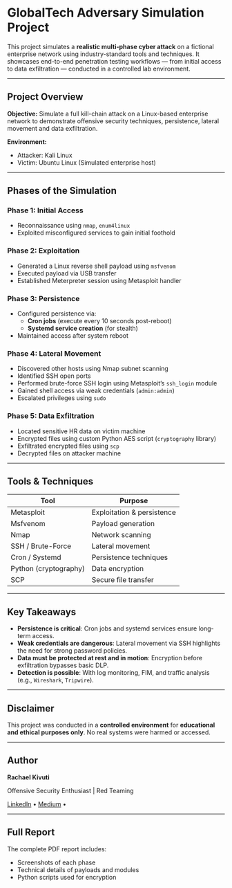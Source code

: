 # GlobalTech Adversary Simulation Project

This project simulates a **realistic multi-phase cyber attack** on a fictional enterprise network using industry-standard tools and techniques. It showcases end-to-end penetration testing workflows — from initial access to data exfiltration — conducted in a controlled lab environment.

---

## Project Overview

**Objective:** Simulate a full kill-chain attack on a Linux-based enterprise network to demonstrate offensive security techniques, persistence, lateral movement and data exfiltration.

**Environment:**
- Attacker: Kali Linux
- Victim: Ubuntu Linux (Simulated enterprise host)

---

## Phases of the Simulation

### Phase 1: Initial Access
- Reconnaissance using `nmap`, `enum4linux`
- Exploited misconfigured services to gain initial foothold

### Phase 2: Exploitation
- Generated a Linux reverse shell payload using `msfvenom`
- Executed payload via USB transfer
- Established Meterpreter session using Metasploit handler

### Phase 3: Persistence
- Configured persistence via:
  - **Cron jobs** (execute every 10 seconds post-reboot)
  - **Systemd service creation** (for stealth)
- Maintained access after system reboot

### Phase 4: Lateral Movement
- Discovered other hosts using Nmap subnet scanning
- Identified SSH open ports
- Performed brute-force SSH login using Metasploit’s `ssh_login` module
- Gained shell access via weak credentials (`admin:admin`)
- Escalated privileges using `sudo`

### Phase 5: Data Exfiltration
- Located sensitive HR data on victim machine
- Encrypted files using custom Python AES script (`cryptography` library)
- Exfiltrated encrypted files using `scp`
- Decrypted files on attacker machine

---

## Tools & Techniques

| Tool            | Purpose                        |
|-----------------|--------------------------------|
| Metasploit      | Exploitation & persistence     |
| Msfvenom        | Payload generation             |
| Nmap            | Network scanning               |
| SSH / Brute-Force | Lateral movement            |
| Cron / Systemd  | Persistence techniques         |
| Python (cryptography) | Data encryption       |
| SCP             | Secure file transfer           |

---

## Key Takeaways

- **Persistence is critical**: Cron jobs and systemd services ensure long-term access.
- **Weak credentials are dangerous**: Lateral movement via SSH highlights the need for strong password policies.
- **Data must be protected at rest and in motion**: Encryption before exfiltration bypasses basic DLP.
- **Detection is possible**: With log monitoring, FIM, and traffic analysis (e.g., `Wireshark`, `Tripwire`).

---

## Disclaimer

This project was conducted in a **controlled environment** for **educational and ethical purposes only**. No real systems were harmed or accessed.

---

## Author

**Rachael Kivuti**  

Offensive Security Enthusiast | Red Teaming 

[LinkedIn](#https://www.linkedin.com/in/rachael-kivuti-575056226/) • [Medium](#https://medium.com/@kivutingatha) • 

---

## Full Report

The complete PDF report includes:
- Screenshots of each phase
- Technical details of payloads and modules
- Python scripts used for encryption



